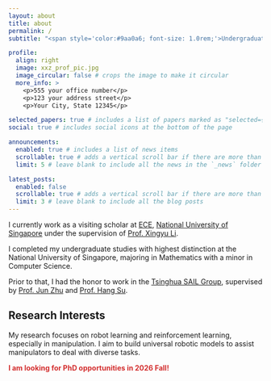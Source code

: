 ```yaml
---
layout: about
title: about
permalink: /
subtitle: "<span style='color:#9aa0a6; font-size: 1.0rem;'>Undergraduate, National University of Singapore</span>"

profile:
  align: right
  image: xxz_prof_pic.jpg
  image_circular: false # crops the image to make it circular
  more_info: >
    <p>555 your office number</p>
    <p>123 your address street</p>
    <p>Your City, State 12345</p>

selected_papers: true # includes a list of papers marked as "selected={true}"
social: true # includes social icons at the bottom of the page

announcements:
  enabled: true # includes a list of news items
  scrollable: true # adds a vertical scroll bar if there are more than 3 news items
  limit: 5 # leave blank to include all the news in the `_news` folder

latest_posts:
  enabled: false
  scrollable: true # adds a vertical scroll bar if there are more than 3 new posts items
  limit: 3 # leave blank to include all the blog posts
---
```


I currently work as a visiting scholar at [ECE](https://cde.nus.edu.sg/ece/), [National University of Singapore](https://nus.edu.sg/) under the supervision of [Prof. Xingyu Li](https://xingyul.github.io/).

I completed my undergraduate studies with highest distinction at the National University of Singapore, majoring in Mathematics with a minor in Computer Science.

Prior to that, I had the honor to work in the [Tsinghua SAIL Group](https://ml.cs.tsinghua.edu.cn/), supervised by [Prof. Jun Zhu](https://ml.cs.tsinghua.edu.cn/~jun/index.shtml) and [Prof. Hang Su](http://www.suhangss.me/).

## Research Interests

My research focuses on robot learning and reinforcement learning, especially in manipulation. I aim to build universal robotic models to assist manipulators to deal with diverse tasks.


<strong><span style="color:#d32f2f">I am looking for PhD opportunities in 2026 Fall!</span></strong>
